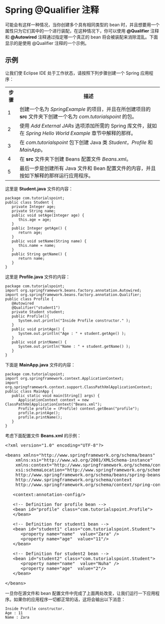 # Spring @Qualifier 注释

可能会有这样一种情况，当你创建多个具有相同类型的 bean 时，并且想要用一个属性只为它们其中的一个进行装配，在这种情况下，你可以使用 **@Qualifier** 注释和 **@Autowired** 注释通过指定哪一个真正的 bean 将会被装配来消除混乱。下面显示的是使用 @Qualifier 注释的一个示例。

## 示例

让我们使 Eclipse IDE 处于工作状态，请按照下列步骤创建一个 Spring 应用程序：

<table class="table table-bordered">
<tr><th class="fivepct">步骤</th><th>描述</th></tr>
<tr><td>1</td><td>创建一个名为 <i>SpringExample</i> 的项目，并且在所创建项目的 <b>src</b> 文件夹下创建一个名为 <i>com.tutorialspoint</i> 的包。</td></tr>
<tr><td>2</td><td>使用 <i>Add External JARs</i> 选项添加所需的 Spring 库文件，就如在 <i>Spring Hello World Example</i>  章节中解释的那样。</td></tr>
<tr><td>3</td><td>在 <i>com.tutorialspoint</i> 包下创建 Java 类 <i>Student</i>，<i>Profile</i> 和 <i>MainApp</i>。</td></tr>
<tr><td>4</td><td>在 <b>src</b> 文件夹下创建 Beans 配置文件  <i>Beans.xml</i>。</td></tr>
<tr><td>5</td><td>最后一步是创建所有 Java 文件和 Bean 配置文件的内容，并且按如下解释的那样运行应用程序。</td></tr>
</table>

这里是 **Student.java** 文件的内容：

```
package com.tutorialspoint;
public class Student {
   private Integer age;
   private String name;
   public void setAge(Integer age) {
      this.age = age;
   }   
   public Integer getAge() {
      return age;
   }
   public void setName(String name) {
      this.name = name;
   }  
   public String getName() {
      return name;
   }
}
```

这里是 **Profile.java** 文件的内容：

```
package com.tutorialspoint;
import org.springframework.beans.factory.annotation.Autowired;
import org.springframework.beans.factory.annotation.Qualifier;
public class Profile {
   @Autowired
   @Qualifier("student1")
   private Student student;
   public Profile(){
      System.out.println("Inside Profile constructor." );
   }
   public void printAge() {
      System.out.println("Age : " + student.getAge() );
   }
   public void printName() {
      System.out.println("Name : " + student.getName() );
   }
}
```

下面是 **MainApp.java** 文件的内容：

```
package com.tutorialspoint;
import org.springframework.context.ApplicationContext;
import org.springframework.context.support.ClassPathXmlApplicationContext;
public class MainApp {
   public static void main(String[] args) {
      ApplicationContext context = new ClassPathXmlApplicationContext("Beans.xml");
      Profile profile = (Profile) context.getBean("profile");
      profile.printAge();
      profile.printName();
   }
}
```

考虑下面配置文件 **Beans.xml** 的示例：

<pre class="prettyprint notranslate">
&lt;?xml version="1.0" encoding="UTF-8"?&gt;

&lt;beans xmlns="http://www.springframework.org/schema/beans"
    xmlns:xsi="http://www.w3.org/2001/XMLSchema-instance"
    xmlns:context="http://www.springframework.org/schema/context"
    xsi:schemaLocation="http://www.springframework.org/schema/beans
    http://www.springframework.org/schema/beans/spring-beans-3.0.xsd
    http://www.springframework.org/schema/context
    http://www.springframework.org/schema/context/spring-context-3.0.xsd"&gt;

   &lt;context:annotation-config/&gt;

   &lt;!-- Definition for profile bean --&gt;
   &lt;bean id="profile" class="com.tutorialspoint.Profile"&gt;
   &lt;/bean&gt;

   &lt;!-- Definition for student1 bean --&gt;
   &lt;bean id="student1" class="com.tutorialspoint.Student"&gt;
      &lt;property name="name"  value="Zara" /&gt;
      &lt;property name="age"  value="11"/&gt;
   &lt;/bean&gt;

   &lt;!-- Definition for student2 bean --&gt;
   &lt;bean id="student2" class="com.tutorialspoint.Student"&gt;
      &lt;property name="name"  value="Nuha" /&gt;
      &lt;property name="age"  value="2"/&gt;
   &lt;/bean&gt;

&lt;/beans&gt;
</pre>

一旦你在源文件和 bean 配置文件中完成了上面两处改变，让我们运行一下应用程序。如果你的应用程序一切都正常的话，这将会输出以下消息：

```
Inside Profile constructor.
Age : 11
Name : Zara
```
